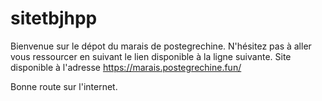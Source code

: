 # sitetbjhpp

Bienvenue sur le dépot du marais de postegrechine. N'hésitez pas à aller vous ressourcer en suivant le lien disponible à la ligne suivante.
Site disponible à l'adresse https://marais.postegrechine.fun/

Bonne route sur l'internet.

